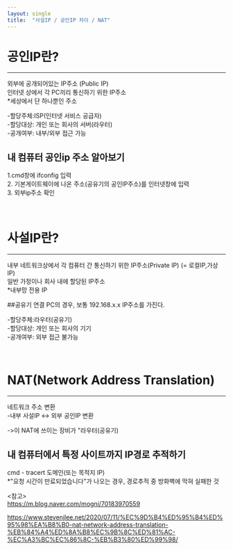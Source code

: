 ```yaml
---
layout: single
title:  "사설IP / 공인IP 차이 / NAT"
---
```



# 공인IP란?
-----------
외부에 공개되어있는 IP주소 (Public IP)  
인터넷 상에서 각 PC끼리 통신하기 위한 IP주소  
*세상에서 단 하나뿐인 주소       
 
-할당주체:ISP(인터넷 서비스 공급자)  
-할당대상: 개인 또는 회사의 서버(라우터)  
-공개여부: 내부/외부 접근 가능  

## 내 컴퓨터 공인ip 주소 알아보기  
1.cmd창에 ifconfig 입력  
2. 기본게이트웨이에 나온 주소(공유기의 공인IP주소)를 인터넷창에 입력  
3. 외부ip주소 확인  
<br/><br/>




# 사설IP란?
-----------
내부 네트워크상에서 각 컴퓨터 간 통신하기 위한 IP주소(Private IP) (= 로컬IP,가상IP)  
일반 가정이나 회사 내에 할당된 IP주소  
*내부망 전용 IP  


##공유기 연결 PC의 경우, 보통 192.168.x.x IP주소를 가진다.  

-할당주체:라우터(공유기)  
-할당대상: 개인 또는 회사의 기기  
-공개여부: 외부 접근 불가능  
<br/><br/>


# NAT(Network Address Translation)
---------------------------------
네트워크 주소 변환  
-내부 사설IP <-> 외부 공인IP 변환  

->이 NAT에 쓰이는 장비가 "라우터(공유기)  

## 내 컴퓨터에서 특정 사이트까지 IP경로 추적하기  
cmd -  tracert 도메인(또는 목적지 IP)  
*"요청 시간이 만료되었습니다"가 나오는 경우, 경로추적 중 방화벽에 막혀 실패한 것  

<참고>  
<https://m.blog.naver.com/mogni/70183970559>  

<https://www.stevenjlee.net/2020/07/11/%EC%9D%B4%ED%95%B4%ED%95%98%EA%B8%B0-nat-network-address-translation-%EB%84%A4%ED%8A%B8%EC%9B%8C%ED%81%AC-%EC%A3%BC%EC%86%8C-%EB%B3%80%ED%99%98/>  
